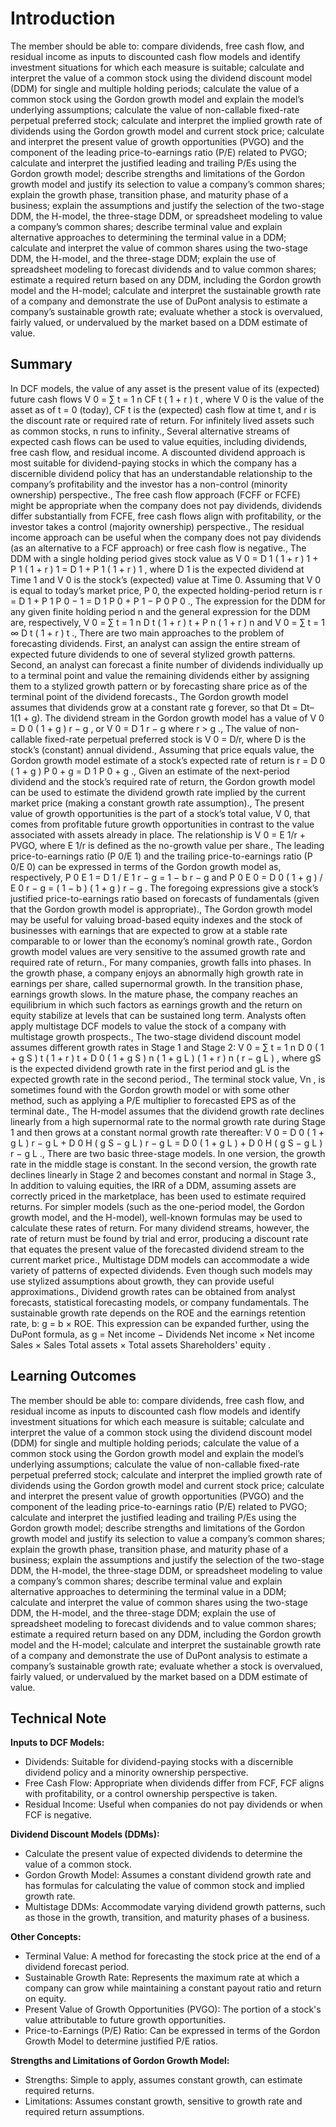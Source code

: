 # Introduction

The member should be able to: compare dividends, free cash flow, and residual income as inputs to discounted cash flow models and identify investment situations for which each measure is suitable; calculate and interpret the value of a common stock using the dividend discount model (DDM) for single and multiple holding periods; calculate the value of a common stock using the Gordon growth model and explain the model’s underlying assumptions; calculate the value of non-callable fixed-rate perpetual preferred stock; calculate and interpret the implied growth rate of dividends using the Gordon growth model and current stock price; calculate and interpret the present value of growth opportunities (PVGO) and the component of the leading price-to-earnings ratio (P/E) related to PVGO; calculate and interpret the justified leading and trailing P/Es using the Gordon growth model; describe strengths and limitations of the Gordon growth model and justify its selection to value a company’s common shares; explain the growth phase, transition phase, and maturity phase of a business; explain the assumptions and justify the selection of the two-stage DDM, the H-model, the three-stage DDM, or spreadsheet modeling to value a company’s common shares; describe terminal value and explain alternative approaches to determining the terminal value in a DDM; calculate and interpret the value of common shares using the two-stage DDM, the H-model, and the three-stage DDM; explain the use of spreadsheet modeling to forecast dividends and to value common shares; estimate a required return based on any DDM, including the Gordon growth model and the H-model; calculate and interpret the sustainable growth rate of a company and demonstrate the use of DuPont analysis to estimate a company’s sustainable growth rate; evaluate whether a stock is overvalued, fairly valued, or undervalued by the market based on a DDM estimate of value.

## Summary

In DCF models, the value of any asset is the present value of its (expected) future cash flows V 0 = ∑ t = 1 n CF t ( 1 + r ) t , where V 0 is the value of the asset as of t = 0 (today), CF t is the (expected) cash flow at time t, and r is the discount rate or required rate of return. For infinitely lived assets such as common stocks, n runs to infinity., Several alternative streams of expected cash flows can be used to value equities, including dividends, free cash flow, and residual income. A discounted dividend approach is most suitable for dividend-paying stocks in which the company has a discernible dividend policy that has an understandable relationship to the company’s profitability and the investor has a non-control (minority ownership) perspective., The free cash flow approach (FCFF or FCFE) might be appropriate when the company does not pay dividends, dividends differ substantially from FCFE, free cash flows align with profitability, or the investor takes a control (majority ownership) perspective., The residual income approach can be useful when the company does not pay dividends (as an alternative to a FCF approach) or free cash flow is negative., The DDM with a single holding period gives stock value as V 0 = D 1 ( 1 + r ) 1 + P 1 ( 1 + r ) 1 = D 1 + P 1 ( 1 + r ) 1 , where D 1 is the expected dividend at Time 1 and V 0 is the stock’s (expected) value at Time 0. Assuming that V 0 is equal to today’s market price, P 0, the expected holding-period return is r = D 1 + P 1 P 0 − 1 = D 1 P 0 + P 1 − P 0 P 0 ., The expression for the DDM for any given finite holding period n and the general expression for the DDM are, respectively, V 0 = ∑ t = 1 n D t ( 1 + r ) t + P n ( 1 + r ) n and V 0 = ∑ t = 1 ∞ D t ( 1 + r ) t ., There are two main approaches to the problem of forecasting dividends. First, an analyst can assign the entire stream of expected future dividends to one of several stylized growth patterns. Second, an analyst can forecast a finite number of dividends individually up to a terminal point and value the remaining dividends either by assigning them to a stylized growth pattern or by forecasting share price as of the terminal point of the dividend forecasts., The Gordon growth model assumes that dividends grow at a constant rate g forever, so that Dt = Dt– 1(1 + g). The dividend stream in the Gordon growth model has a value of V 0 = D 0 ( 1 + g ) r − g , or V 0 = D 1 r − g where r > g ., The value of non-callable fixed-rate perpetual preferred stock is V 0 = D/r, where D is the stock’s (constant) annual dividend., Assuming that price equals value, the Gordon growth model estimate of a stock’s expected rate of return is r = D 0 ( 1 + g ) P 0 + g = D 1 P 0 + g ., Given an estimate of the next-period dividend and the stock’s required rate of return, the Gordon growth model can be used to estimate the dividend growth rate implied by the current market price (making a constant growth rate assumption)., The present value of growth opportunities is the part of a stock’s total value, V 0, that comes from profitable future growth opportunities in contrast to the value associated with assets already in place. The relationship is V 0 = E 1/r + PVGO, where E 1/r is defined as the no-growth value per share., The leading price-to-earnings ratio (P 0/E 1) and the trailing price-to-earnings ratio (P 0/E 0) can be expressed in terms of the Gordon growth model as, respectively, P 0 E 1 = D 1 / E 1 r − g = 1 − b r − g and P 0 E 0 = D 0 ( 1 + g ) / E 0 r − g = ( 1 − b ) ( 1 + g ) r − g . The foregoing expressions give a stock’s justified price-to-earnings ratio based on forecasts of fundamentals (given that the Gordon growth model is appropriate)., The Gordon growth model may be useful for valuing broad-based equity indexes and the stock of businesses with earnings that are expected to grow at a stable rate comparable to or lower than the economy’s nominal growth rate., Gordon growth model values are very sensitive to the assumed growth rate and required rate of return., For many companies, growth falls into phases. In the growth phase, a company enjoys an abnormally high growth rate in earnings per share, called supernormal growth. In the transition phase, earnings growth slows. In the mature phase, the company reaches an equilibrium in which such factors as earnings growth and the return on equity stabilize at levels that can be sustained long term. Analysts often apply multistage DCF models to value the stock of a company with multistage growth prospects., The two-stage dividend discount model assumes different growth rates in Stage 1 and Stage 2: V 0 = ∑ t = 1 n D 0 ( 1 + g S ) t ( 1 + r ) t + D 0 ( 1 + g S ) n ( 1 + g L ) ( 1 + r ) n ( r − g L ) , where gS is the expected dividend growth rate in the first period and gL is the expected growth rate in the second period., The terminal stock value, Vn , is sometimes found with the Gordon growth model or with some other method, such as applying a P/E multiplier to forecasted EPS as of the terminal date., The H-model assumes that the dividend growth rate declines linearly from a high supernormal rate to the normal growth rate during Stage 1 and then grows at a constant normal growth rate thereafter: V 0 = D 0 ( 1 + g L ) r − g L + D 0 H ( g S − g L ) r − g L = D 0 ( 1 + g L ) + D 0 H ( g S − g L ) r − g L ., There are two basic three-stage models. In one version, the growth rate in the middle stage is constant. In the second version, the growth rate declines linearly in Stage 2 and becomes constant and normal in Stage 3., In addition to valuing equities, the IRR of a DDM, assuming assets are correctly priced in the marketplace, has been used to estimate required returns. For simpler models (such as the one-period model, the Gordon growth model, and the H-model), well-known formulas may be used to calculate these rates of return. For many dividend streams, however, the rate of return must be found by trial and error, producing a discount rate that equates the present value of the forecasted dividend stream to the current market price., Multistage DDM models can accommodate a wide variety of patterns of expected dividends. Even though such models may use stylized assumptions about growth, they can provide useful approximations., Dividend growth rates can be obtained from analyst forecasts, statistical forecasting models, or company fundamentals. The sustainable growth rate depends on the ROE and the earnings retention rate, b: g = b × ROE. This expression can be expanded further, using the DuPont formula, as g = Net income − Dividends Net income × Net income Sales × Sales Total assets × Total assets Shareholders' equity .

## Learning Outcomes

The member should be able to: compare dividends, free cash flow, and residual income as inputs to discounted cash flow models and identify investment situations for which each measure is suitable; calculate and interpret the value of a common stock using the dividend discount model (DDM) for single and multiple holding periods; calculate the value of a common stock using the Gordon growth model and explain the model’s underlying assumptions; calculate the value of non-callable fixed-rate perpetual preferred stock; calculate and interpret the implied growth rate of dividends using the Gordon growth model and current stock price; calculate and interpret the present value of growth opportunities (PVGO) and the component of the leading price-to-earnings ratio (P/E) related to PVGO; calculate and interpret the justified leading and trailing P/Es using the Gordon growth model; describe strengths and limitations of the Gordon growth model and justify its selection to value a company’s common shares; explain the growth phase, transition phase, and maturity phase of a business; explain the assumptions and justify the selection of the two-stage DDM, the H-model, the three-stage DDM, or spreadsheet modeling to value a company’s common shares; describe terminal value and explain alternative approaches to determining the terminal value in a DDM; calculate and interpret the value of common shares using the two-stage DDM, the H-model, and the three-stage DDM; explain the use of spreadsheet modeling to forecast dividends and to value common shares; estimate a required return based on any DDM, including the Gordon growth model and the H-model; calculate and interpret the sustainable growth rate of a company and demonstrate the use of DuPont analysis to estimate a company’s sustainable growth rate; evaluate whether a stock is overvalued, fairly valued, or undervalued by the market based on a DDM estimate of value.

## Technical Note

**Inputs to DCF Models:**

* Dividends: Suitable for dividend-paying stocks with a discernible dividend policy and a minority ownership perspective.
* Free Cash Flow: Appropriate when dividends differ from FCF, FCF aligns with profitability, or a control ownership perspective is taken.
* Residual Income: Useful when companies do not pay dividends or when FCF is negative.

**Dividend Discount Models (DDMs):**

* Calculate the present value of expected dividends to determine the value of a common stock.
* Gordon Growth Model: Assumes a constant dividend growth rate and has formulas for calculating the value of common stock and implied growth rate.
* Multistage DDMs: Accommodate varying dividend growth patterns, such as those in the growth, transition, and maturity phases of a business.

**Other Concepts:**

* Terminal Value: A method for forecasting the stock price at the end of a dividend forecast period.
* Sustainable Growth Rate: Represents the maximum rate at which a company can grow while maintaining a constant payout ratio and return on equity.
* Present Value of Growth Opportunities (PVGO): The portion of a stock's value attributable to future growth opportunities.
* Price-to-Earnings (P/E) Ratio: Can be expressed in terms of the Gordon Growth Model to determine justified P/E ratios.

**Strengths and Limitations of Gordon Growth Model:**

* Strengths: Simple to apply, assumes constant growth, can estimate required returns.
* Limitations: Assumes constant growth, sensitive to growth rate and required return assumptions.